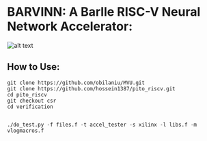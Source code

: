 # BARVINN: A Barlle RISC-V Neural Network Accelerator:

![alt text](https://github.com/hossein1387/Accelerator/blob/documentation/docs/_static/BARVINN_LOGO_2_DARK.png)

## How to Use:
    
    git clone https://github.com/obilaniu/MVU.git
    git clone https://github.com/hossein1387/pito_riscv.git
    cd pito_riscv
    git checkout csr
    cd verification


    ./do_test.py -f files.f -t accel_tester -s xilinx -l libs.f -m vlogmacros.f

